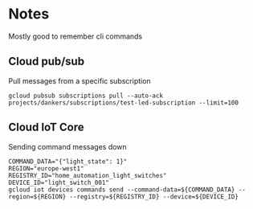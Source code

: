 # Notes
Mostly good to remember cli commands

## Cloud pub/sub
Pull messages from a specific subscription
```shell
gcloud pubsub subscriptions pull --auto-ack projects/dankers/subscriptions/test-led-subscription --limit=100
```

## Cloud IoT Core
Sending  command messages down
```shell
COMMAND_DATA="{"light_state": 1}"
REGION="europe-west1"
REGISTRY_ID="home_automation_light_switches"
DEVICE_ID="light_switch_001"
gcloud iot devices commands send --command-data=${COMMAND_DATA} --region=${REGION} --registry=${REGISTRY_ID} --device=${DEVICE_ID}
```
